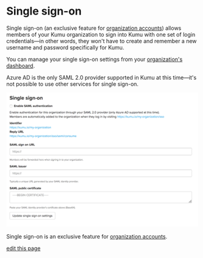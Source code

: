 # Single sign-on

Single sign-on (an exclusive feature for [organization accounts](/guides/organizations.html)) allows members of your Kumu organization to sign into Kumu with one set of login credentials—in other words, they won't have to create and remember a new username and password specifically for Kumu.

You can manage your single sign-on settings from your [organization's dashboard](/overview/dashboard.html#organization-dashboard).

<p class="alert alert-warning">
  Azure AD is the only SAML 2.0 provider supported in Kumu at this time—it's not possible to use other services for single sign-on.
</p>

![single sign-on settings](/images/single-sign-on-settings.png)

<p class="alert alert-info">
  Single sign-on is an exclusive feature for <a class="alert-link" href="/guides/organizations.html">organization accounts</a>.
</p>

<span class="edit-link"><a href="https://github.com/kumu/docs/blob/master/guides/single-sign-on.md" target="_blank"><i class="fa fa-github"></i> edit this page</a></span>
